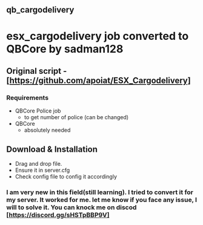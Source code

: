 ## qb_cargodelivery 
# esx_cargodelivery job converted to QBCore by sadman128

## Original script - [https://github.com/apoiat/ESX_Cargodelivery]

### Requirements
* QBCore Police job
  * to get number of police (can be changed)
* QBCore 
  * absolutely  needed

## Download & Installation

* Drag and drop file.
* Ensure it in server.cfg
* Check config file to config it accordingly


### I am very new in this field(still learning). I tried to convert it for my server. It worked for me. let me know if you face any issue, I will to solve it. You can knock me on discod [https://discord.gg/sHSTpBBP9V]
